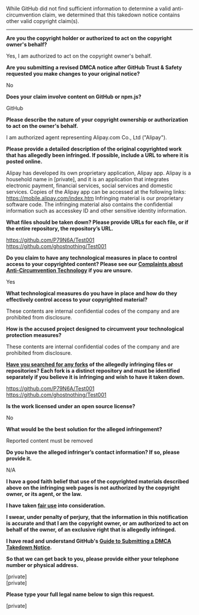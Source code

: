 While GitHub did not find sufficient information to determine a valid anti-circumvention claim, we determined that this takedown notice contains other valid copyright claim(s).

---

**Are you the copyright holder or authorized to act on the copyright owner's behalf?**

Yes, I am authorized to act on the copyright owner's behalf.

**Are you submitting a revised DMCA notice after GitHub Trust & Safety requested you make changes to your original notice?**

No

**Does your claim involve content on GitHub or npm.js?**

GitHub

**Please describe the nature of your copyright ownership or authorization to act on the owner's behalf.**

I am authorized agent representing Alipay.com Co., Ltd ("Alipay").

**Please provide a detailed description of the original copyrighted work that has allegedly been infringed. If possible, include a URL to where it is posted online.**

Alipay has developed its own proprietary application, Alipay app. Alipay is a household name in [private], and it is an application that integrates electronic payment, financial services, social services and domestic services. Copies of the Alipay app can be accessed at the following links: https://mobile.alipay.com/index.htm
Infringing material is our proprietary software code. The infringing material also contains the confidential information such as accesskey ID and other sensitive identity information.

**What files should be taken down? Please provide URLs for each file, or if the entire repository, the repository’s URL.**

https://github.com/P79N6A/Test001  
https://github.com/ghostnothing/Test001

**Do you claim to have any technological measures in place to control access to your copyrighted content? Please see our <a href="https://docs.github.com/articles/guide-to-submitting-a-dmca-takedown-notice#complaints-about-anti-circumvention-technology">Complaints about Anti-Circumvention Technology</a> if you are unsure.**

Yes

**What technological measures do you have in place and how do they effectively control access to your copyrighted material?**

These contents are internal confidential codes of the company and are prohibited from disclosure.

**How is the accused project designed to circumvent your technological protection measures?**

These contents are internal confidential codes of the company and are prohibited from disclosure.

**<a href="https://docs.github.com/articles/dmca-takedown-policy#b-what-about-forks-or-whats-a-fork">Have you searched for any forks</a> of the allegedly infringing files or repositories? Each fork is a distinct repository and must be identified separately if you believe it is infringing and wish to have it taken down.**

https://github.com/P79N6A/Test001  
https://github.com/ghostnothing/Test001

**Is the work licensed under an open source license?**

No

**What would be the best solution for the alleged infringement?**

Reported content must be removed

**Do you have the alleged infringer’s contact information? If so, please provide it.**

N/A

**I have a good faith belief that use of the copyrighted materials described above on the infringing web pages is not authorized by the copyright owner, or its agent, or the law.**

**I have taken <a href="https://www.lumendatabase.org/topics/22">fair use</a> into consideration.**

**I swear, under penalty of perjury, that the information in this notification is accurate and that I am the copyright owner, or am authorized to act on behalf of the owner, of an exclusive right that is allegedly infringed.**

**I have read and understand GitHub's <a href="https://docs.github.com/articles/guide-to-submitting-a-dmca-takedown-notice/">Guide to Submitting a DMCA Takedown Notice</a>.**

**So that we can get back to you, please provide either your telephone number or physical address.**

[private]  
[private]  

**Please type your full legal name below to sign this request.**

[private]  
